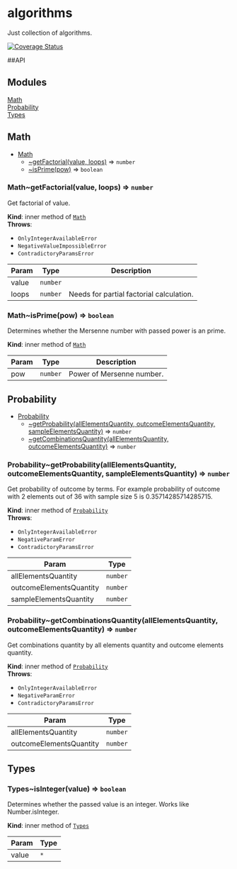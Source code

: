 # algorithms

Just collection of algorithms.

[![Coverage Status](https://coveralls.io/repos/github/BigBadAlien/algorithms/badge.svg)](https://coveralls.io/github/BigBadAlien/algorithms)

##API
## Modules

<dl>
<dt><a href="#module_Math">Math</a></dt>
<dd></dd>
<dt><a href="#module_Probability">Probability</a></dt>
<dd></dd>
<dt><a href="#module_Types">Types</a></dt>
<dd></dd>
</dl>

<a name="module_Math"></a>

## Math

* [Math](#module_Math)
    * [~getFactorial(value, loops)](#module_Math..getFactorial) ⇒ <code>number</code>
    * [~isPrime(pow)](#module_Math..isPrime) ⇒ <code>boolean</code>

<a name="module_Math..getFactorial"></a>

### Math~getFactorial(value, loops) ⇒ <code>number</code>
Get factorial of value.

**Kind**: inner method of <code>[Math](#module_Math)</code>  
**Throws**:

- <code>OnlyIntegerAvailableError</code> 
- <code>NegativeValueImpossibleError</code> 
- <code>СontradictoryParamsError</code> 


| Param | Type | Description |
| --- | --- | --- |
| value | <code>number</code> |  |
| loops | <code>number</code> | Needs for partial factorial calculation. |

<a name="module_Math..isPrime"></a>

### Math~isPrime(pow) ⇒ <code>boolean</code>
Determines whether the Mersenne number with passed power is an prime.

**Kind**: inner method of <code>[Math](#module_Math)</code>  

| Param | Type | Description |
| --- | --- | --- |
| pow | <code>number</code> | Power of Mersenne number. |

<a name="module_Probability"></a>

## Probability

* [Probability](#module_Probability)
    * [~getProbability(allElementsQuantity, outcomeElementsQuantity, sampleElementsQuantity)](#module_Probability..getProbability) ⇒ <code>number</code>
    * [~getCombinationsQuantity(allElementsQuantity, outcomeElementsQuantity)](#module_Probability..getCombinationsQuantity) ⇒ <code>number</code>

<a name="module_Probability..getProbability"></a>

### Probability~getProbability(allElementsQuantity, outcomeElementsQuantity, sampleElementsQuantity) ⇒ <code>number</code>
Get probability of outcome by terms.
For example probability of outcome with 2 elements out of 36 with sample size 5 is 0.35714285714285715.

**Kind**: inner method of <code>[Probability](#module_Probability)</code>  
**Throws**:

- <code>OnlyIntegerAvailableError</code> 
- <code>NegativeParamError</code> 
- <code>СontradictoryParamsError</code> 


| Param | Type |
| --- | --- |
| allElementsQuantity | <code>number</code> | 
| outcomeElementsQuantity | <code>number</code> | 
| sampleElementsQuantity | <code>number</code> | 

<a name="module_Probability..getCombinationsQuantity"></a>

### Probability~getCombinationsQuantity(allElementsQuantity, outcomeElementsQuantity) ⇒ <code>number</code>
Get combinations quantity by all elements quantity and outcome elements quantity.

**Kind**: inner method of <code>[Probability](#module_Probability)</code>  
**Throws**:

- <code>OnlyIntegerAvailableError</code> 
- <code>NegativeParamError</code> 
- <code>СontradictoryParamsError</code> 


| Param | Type |
| --- | --- |
| allElementsQuantity | <code>number</code> | 
| outcomeElementsQuantity | <code>number</code> | 

<a name="module_Types"></a>

## Types
<a name="module_Types..isInteger"></a>

### Types~isInteger(value) ⇒ <code>boolean</code>
Determines whether the passed value is an integer.
Works like Number.isInteger.

**Kind**: inner method of <code>[Types](#module_Types)</code>  

| Param | Type |
| --- | --- |
| value | <code>\*</code> | 

